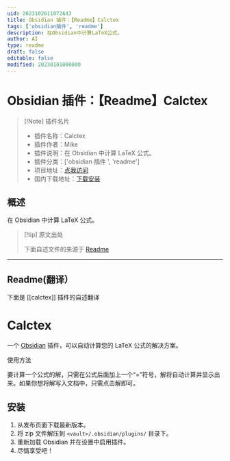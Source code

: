 ```yaml
---
uid: 2023102611072643
title: Obsidian 插件：【Readme】Calctex
tags: ['obsidian插件', 'readme']
description: 在Obsidian中计算LaTeX公式。
author: AI
type: readme
draft: false
editable: false
modified: 20230101000000
---
```


# Obsidian 插件：【Readme】Calctex

> [!Note] 插件名片
> - 插件名称：Calctex
> - 插件作者：Mike
> - 插件说明：在 Obsidian 中计算 LaTeX 公式。
> - 插件分类：['obsidian 插件 ', 'readme']
> - 项目地址：[点我访问](https://github.com/Developer-Mike/calctex)
> - 国内下载地址：[下载安装](https://pkmer.cn/products/plugin/pluginMarket/?calctex)

## 概述

在 Obsidian 中计算 LaTeX 公式。

> [!tip] 原文出处
>
>下面自述文件的来源于 [Readme](https://ghproxy.net/https://raw.githubusercontent.com/Developer-Mike/calctex/main/README.md)

---

## Readme(翻译）

下面是 [[calctex]] 插件的自述翻译

# Calctex

一个 [Obsidian](https://obsidian.md/) 插件，可以自动计算您的 LaTeX 公式的解决方案。

使用方法

要计算一个公式的解，只需在公式后面加上一个“=”符号，解将自动计算并显示出来。如果你想将解写入文档中，只需点击解即可。

## 安装

1. 从发布页面下载最新版本。
2. 将 zip 文件解压到 `<vault>/.obsidian/plugins/` 目录下。
3. 重新加载 Obsidian 并在设置中启用插件。
4. 尽情享受吧！




